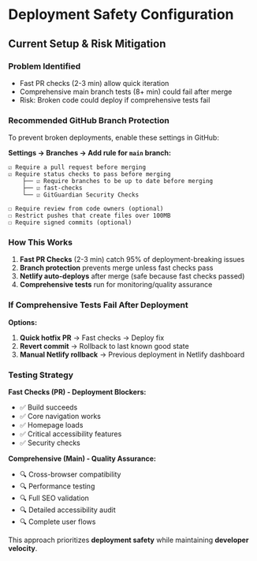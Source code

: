# Deployment Safety Configuration

## Current Setup & Risk Mitigation

### Problem Identified
- Fast PR checks (2-3 min) allow quick iteration
- Comprehensive main branch tests (8+ min) could fail after merge
- Risk: Broken code could deploy if comprehensive tests fail

### Recommended GitHub Branch Protection

To prevent broken deployments, enable these settings in GitHub:

**Settings → Branches → Add rule for `main` branch:**

```
☑️ Require a pull request before merging
☑️ Require status checks to pass before merging
    ├── ☑️ Require branches to be up to date before merging
    ├── ☑️ fast-checks
    └── ☑️ GitGuardian Security Checks

☐ Require review from code owners (optional)
☐ Restrict pushes that create files over 100MB  
☐ Require signed commits (optional)
```

### How This Works

1. **Fast PR Checks** (2-3 min) catch 95% of deployment-breaking issues
2. **Branch protection** prevents merge unless fast checks pass
3. **Netlify auto-deploys** after merge (safe because fast checks passed)
4. **Comprehensive tests** run for monitoring/quality assurance

### If Comprehensive Tests Fail After Deployment

**Options:**
1. **Quick hotfix PR** → Fast checks → Deploy fix
2. **Revert commit** → Rollback to last known good state
3. **Manual Netlify rollback** → Previous deployment in Netlify dashboard

### Testing Strategy

**Fast Checks (PR) - Deployment Blockers:**
- ✅ Build succeeds
- ✅ Core navigation works
- ✅ Homepage loads
- ✅ Critical accessibility features
- ✅ Security checks

**Comprehensive (Main) - Quality Assurance:**
- 🔍 Cross-browser compatibility
- 🔍 Performance testing
- 🔍 Full SEO validation
- 🔍 Detailed accessibility audit
- 🔍 Complete user flows

This approach prioritizes **deployment safety** while maintaining **developer velocity**.